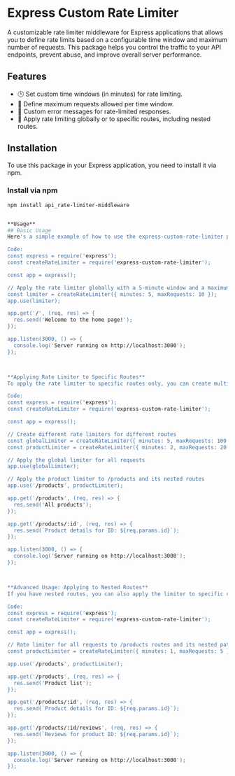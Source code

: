 # Express Custom Rate Limiter

A customizable rate limiter middleware for Express applications that allows you to define rate limits based on a configurable time window and maximum number of requests. This package helps you control the traffic to your API endpoints, prevent abuse, and improve overall server performance.

## Features

- 🕒 Set custom time windows (in minutes) for rate limiting.
- 🚦 Define maximum requests allowed per time window.
- 🛑 Custom error messages for rate-limited responses.
- 🔄 Apply rate limiting globally or to specific routes, including nested routes.

## Installation

To use this package in your Express application, you need to install it via npm.

### **Install via npm**

```bash
npm install api_rate-limiter-middleware   


**Usage**
## Basic Usage
Here's a simple example of how to use the express-custom-rate-limiter package in an Express application.

Code: 
const express = require('express');
const createRateLimiter = require('express-custom-rate-limiter');

const app = express();

// Apply the rate limiter globally with a 5-minute window and a maximum of 10 requests
const limiter = createRateLimiter({ minutes: 5, maxRequests: 10 });
app.use(limiter);

app.get('/', (req, res) => {
  res.send('Welcome to the home page!');
});

app.listen(3000, () => {
  console.log('Server running on http://localhost:3000');
});



**Applying Rate Limiter to Specific Routes**
To apply the rate limiter to specific routes only, you can create multiple instances of the limiter and use them where needed.

Code:
const express = require('express');
const createRateLimiter = require('express-custom-rate-limiter');

const app = express();

// Create different rate limiters for different routes
const globalLimiter = createRateLimiter({ minutes: 5, maxRequests: 100 });
const productLimiter = createRateLimiter({ minutes: 2, maxRequests: 20 });

// Apply the global limiter for all requests
app.use(globalLimiter);

// Apply the product limiter to /products and its nested routes
app.use('/products', productLimiter);

app.get('/products', (req, res) => {
  res.send('All products');
});

app.get('/products/:id', (req, res) => {
  res.send(`Product details for ID: ${req.params.id}`);
});

app.listen(3000, () => {
  console.log('Server running on http://localhost:3000');
});



**Advanced Usage: Applying to Nested Routes**
If you have nested routes, you can also apply the limiter to specific children routes

Code:
const express = require('express');
const createRateLimiter = require('express-custom-rate-limiter');

const app = express();

// Rate limiter for all requests to /products routes and its nested paths
const productLimiter = createRateLimiter({ minutes: 1, maxRequests: 5 });

app.use('/products', productLimiter);

app.get('/products', (req, res) => {
  res.send('Product list');
});

app.get('/products/:id', (req, res) => {
  res.send(`Product details for ID: ${req.params.id}`);
});

app.get('/products/:id/reviews', (req, res) => {
  res.send(`Reviews for product ID: ${req.params.id}`);
});

app.listen(3000, () => {
  console.log('Server running on http://localhost:3000');
});




